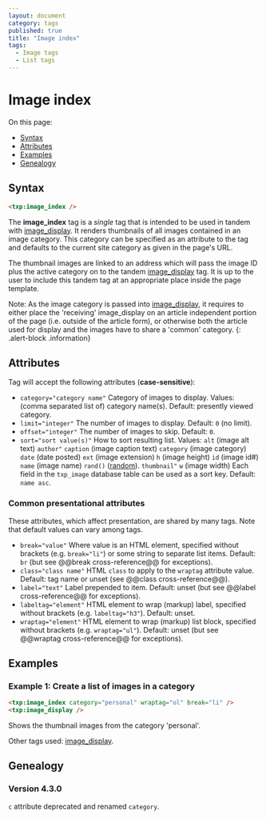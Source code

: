 ```yaml
---
layout: document
category: tags
published: true
title: "Image index"
tags:
  - Image tags
  - List tags
---
```


# Image index

On this page:

* [Syntax](#syntax)
* [Attributes](#attributes)
* [Examples](#examples)
* [Genealogy](#genealogy)

## Syntax

~~~ html
<txp:image_index />
~~~

The **image_index** tag is a *single* tag that is intended to be used in tandem with [image_display](image-display). It renders thumbnails of all images contained in an image category. This category can be specified as an attribute to the tag and defaults to the current site category as given in the page's URL.

The thumbnail images are linked to an address which will pass the image ID plus the active category on to the tandem [image_display](image-display) tag. It is up to the user to include this tandem tag at an appropriate place inside the page template.

Note: As the image category is passed into [image_display](image-display), it requires to either place the 'receiving' image_display on an article independent portion of the page (i.e. outside of the article form), or otherwise both the article used for display and the images have to share a 'common' category.
{: .alert-block .information}

## Attributes

Tag will accept the following attributes (**case-sensitive**):

* `category="category name"`
Category of images to display.
Values: (comma separated list of) category name(s).
Default: presently viewed category.
* `limit="integer"`
The number of images to display.
Default: `0` (no limit).
* `offset="integer"`
The number of images to skip.
Default: `0`.
* `sort="sort value(s)"`
How to sort resulting list.
Values:
`alt` (image alt text)
`author"`
`caption` (image caption text)
`category` (image category)
`date` (date posted)
`ext` (image extension)
`h` (image height)
`id` (image id#)
`name` (image name)
`rand()` ([random](http://dev.mysql.com/doc/refman/5.0/en/mathematical-functions.html#function_rand)).
`thumbnail"`
`w` (image width)
Each field in the `txp_image` database table can be used as a sort key.
Default: `name asc`.

### Common presentational attributes

These attributes, which affect presentation, are shared by many tags. Note that default values can vary among tags.

* `break="value"`
Where value is an HTML element, specified without brackets (e.g. `break="li"`) or some string to separate list items.
Default: `br` (but see @@break cross-reference@@ for exceptions).
* `class="class name"`
HTML `class` to apply to the `wraptag` attribute value.
Default: tag name or unset (see @@class cross-reference@@).
* `label="text"`
Label prepended to item.
Default: unset (but see @@label cross-reference@@ for exceptions).
* `labeltag="element"`
HTML element to wrap (markup) label, specified without brackets (e.g. `labeltag="h3"`).
Default: unset.
* `wraptag="element"`
HTML element to wrap (markup) list block, specified without brackets (e.g. `wraptag="ul"`).
Default: unset (but see @@wraptag cross-reference@@ for exceptions).

## Examples

### Example 1: Create a list of images in a category

~~~ html
<txp:image_index category="personal" wraptag="ol" break="li" />
<txp:image_display />
~~~

Shows the thumbnail images from the category 'personal'.

Other tags used: [image_display](image-display).

## Genealogy

### Version 4.3.0

`c` attribute deprecated and renamed `category`.
